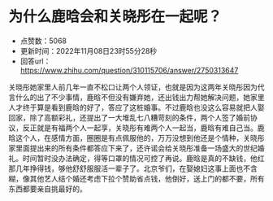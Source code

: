 # 为什么鹿晗会和关晓彤在一起呢？
- 点赞数：5068
- 更新时间：2022年11月08日23时55分28秒
- 回答url：https://www.zhihu.com/question/310115706/answer/2750313647
<body>
 <p data-pid="5FOOUJSF">关晓彤她家里人前几年一直不松口让两个人领证，也就是因为这两年关晓彤因为代言什么的出了不少事情，鹿晗不但没有嫌弃她，还出钱出力帮她解决问题，她家里人才终于算是看到鹿晗的好了，答应了这桩婚事。不过鹿晗也没这么容易就把人娶回家，除了高额彩礼，还提出了一大堆乱七八糟苛刻的条件，两个人签了婚前协议，反正就是有福两个人一起享，关晓彤有难两个人一起当，鹿晗有难自己当。鹿晗这个人，在感情方面，圈圈是有点佩服他的，万万没想到他还是个情种，关晓彤家里面提出来的所有条件都答应下来了，还许诺会给关晓彤准备一场盛大的世纪婚礼。时间暂时没办法确定，得等口罩的情况可控了再说。鹿晗是真的不缺钱，他红那几年挣得钱，够他舒舒服服活一辈子了。北京爷们，在娶媳妇这事上面也不含糊，像其他艺人结个婚还考虑下拉个赞助省点钱，他倒好，送上门的都不要，所有东西都要亲自挑最好的。</p>
</body>